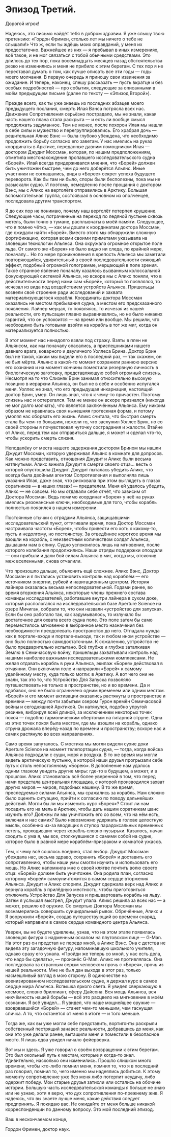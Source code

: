 # Эпизод Третий.

Дорогой игрок!

Надеюсь, это письмо найдёт тебя в добром здравии. Я уже слышу твою претензию: «Гордон Фримен, столько лет мы ничего о тебе не слышали!» Что ж, если ты ждёшь моих оправданий, у меня их предостаточно. Важнейшее из них — я пребывал в иных измерениях, всё такое, и не мог связаться с тобой обычными средствами. Это длилось до тех пор, пока восемнадцать месяцев назад обстоятельства резко не изменились и меня не прибило к этим берегам. С тех пор я не переставал думать о том, как лучше описать все эти годы — годы моего молчания. В первую очередь я приношу свои извинения за ожидание. И теперь, наконец, спешу рассказать — пусть вкратце и без особых подробностей — про события, следующие за описанными в моём предыдущем письме (далее по тексту — «Эпизод Второй»).

Прежде всего, как ты уже знаешь из последних абзацев моего предыдущего послания, смерть Илая Вэнса потрясла всех нас. Движение Сопротивления серьёзно пострадало, мы не знали, какая часть нашего плана стала раскрыта — и есть ли вообще смысл продолжать задуманное. Тем не менее, после похорон Илая мы нашли в себе силы и мужество и перегруппировались. Его храбрая дочь — решительная Аликс Вэнс — была глубоко убеждена, что необходимо продолжить борьбу согласно его заветам. У нас имелись на руках координаты в Арктике, переданные давним помощником Илая — доктором Джудит Моссман, которая, по нашим предположениям, отметила местонахождение пропавшего исследовательского судна «Борей». Илай всегда придерживался мнения, что «Борей» должен быть уничтожен быстрее, чем до него доберётся Альянс. Иные участники не соглашались, видя в «Борее» секрет успеха будущего переворота. Как бы там ни было, споры были бесполезны, пока мы не разыскали судно. И поэтому, немедленно после прощания с доктором Вэнс, мы с Аликс на вертолёте отправились в Арктику. Большая вспомогательная группа, состоявшая в основном из ополченцев, последовала другим транспортом.

Я до сих пор не понимаю, почему наш вертолёт потерпел крушение. Следующие часы, потраченные на переход по ледяной пустыне сквозь метель, были точно в тумане, расплывчаты в моёй памяти. Следующее, что я помню чётко, — как мы дошли к координатам доктора Моссман, где ожидали найти «Борей». Вместо этого мы обнаружили сложную фортификацию, которая всеми своими приметами указывала на зловещии технологии Альянса. Она окружала огромное открытое поле льда. От самого же «Борея» не было видно ни следа, по крайней мере, поначалу… Но по мере проникновения в крепость Альянса мы заметили повторяющийся, удивительный в своей последовательности сияющий эффект, подобный огромной голограмме, мерцающей в поле зрения. Такое странное явление поначалу казалось вызванным колоссальной фокусирующей системой Альянса, но вскоре мы с Аликс поняли, что в действительности перед нами сам «Борей», который то появлялся, то исчезал из вида под воздействием устройств Альянса. Пришельцы возвели своё строение ради исследований и захвата материализующегося корабля. Координаты доктора Моссман оказались не местом пребывания судна, а местом его предсказанного появления. Лайнер мерцал, то появляясь, то исчезая из нашей реальности, его пульсации плавно выравнивались, но не было никаких гарантий, что он успокоится — на время или вообще. Мы решили, что необходимо быть готовыми взойти на корабль в тот же миг, когда он материализуется полностью.

В этот момент нас ненадолго взяли под стражу. Взяты в плен не Альянсом, как мы поначалу опасались, а приспешниками нашего давнего врага, коварного и двуличного Уоллеса Брина. Доктор Брин был не такой, каким мы видели его в последний раз, — так скажем, он не был мёртв. Альянс в какой-то момент сохранили раннюю версию его сознания и на момент кончины поместили резервную личность в биологическую заготовку, представляющую собой огромный слизень. Несмотря на то что Слизняк Брин занимал относительно высокую позицию в иерархии Альянса, он был не в себе и особенно испугался меня. Уоллес не знал, что его предыдущая инкарнация, настоящий доктор Брин, умер. Он лишь знал, что я к чему-то причастен. Поэтому слизень нас и остерегался. Тем не менее он вскоре признался (никогда не мог долго молчать), что является заключённым Альянса. Ему никоим образом не нравилась своя нынешняя гротескная форма, и потому умолял нас оборвать его жизнь. Аликс считала, что быстрая смерть стала бы чем-то большим, нежели то, что заслужил Уоллес Брин, но со своей стороны я почувствовал чуточку сострадания и жалости. Втайне от Аликс, перед тем как отправиться дальше, я может и сделал что-то, чтобы ускорить смерть слизня.

Неподалёку от места нашего задержания доктором Брином мы нашли Джудит Моссман, которую удерживал Альянс в комнате для допросов. Как можно представить, отношения Джудит и Аликс были весьма натянутыми. Аликс винила Джудит в смерти своего отца… весть о которой опустошила Джудит. Джудит пыталась убедить Аликс, что всегда была двойным агентом Сопротивления и выполняла лишь указания Илая, даже зная, что рисковала при этом выглядеть в глазах соратников — в наших глазах! — предателем. Меня ей удалось убедить, Аликс — не совсем. Но мы отдавали себе отчёт, что зависим от Доктора Моссман. Ведь помимо координат «Борея» у неё на руках имелись резонансные ключи, необходимые для того, чтобы корабль полностью появился в нашем измерении.

Постоянные стычки с отрядами Альянса, защищавшими исследовательский пункт, оттягивали время, пока Доктор Моссман настраивала частоты «Борея», чтобы привести его хоть к какому-то, пусть и недолгому, но постоянству. За отведённое короткое время мы взошли на корабль, с неизвестным количеством солдат Альянса, дышашим нам в спину. Судно успокоилось лишь на мгновение, после которого колебания продолжились.  Наши отряды поддержки опоздали — они прибыли и дали бой силам Альянса в миг, когда мы, отскочив меж вселенными, снова отчалили.

Что произошло дальше, объяснить ещё сложнее. Аликс Вэнс, Доктор Моссман и я пытались установить контроль над кораблём — его источником энергии, рубкой и навигационным центром. История лайнера оказалась весьма непоследовательной. Годами ранее, во время вторжения Альянса, некоторые члены прежнего состава команды исследователей, работавшие внутри лайнера в сухом доке, который распологался на исследовательской базе Aperture Science на озере Мичиган, собрали то, что они назвали «устройство для запуска». Если бы оно работало так, как задумывалось, то излучало бы достаточное для охвата всего судна поле. Это поле затем бы само переместилось мгновенно в выбранное место назначения без необходимости преодолевать пространство до него. Отпадала нужда как в портале-входе и портале-выходе, так и любом ином устройстве — оно было полностью самодостаточным. К сожалению, устройство не было предварительно испытано. Всё глубже и глубже заталкивая Землю в Семичасовую войну, пришельцы захватывали контроль над нашими наиболее важными исследовательскими комплексами. Не желая отдавать корабль в руки Альянса, экипаж «Борея» действовал в отчаянии. Они включили поле и направили «Борей» к самому удалённому месту, куда только могли: в Арктику. А вот чего они не знали, так это то, что Устройство Для Запуска позволяло путешествовать не только в пространстве, но и во времени. Да и вдобавок, оно не было ограничено одним временем или одним местом. «Борей» и его момент активации оказались растянуты в пространстве и времени — между почти забытым озером Гурон времён Семичасовой войны и сегодняшней Арктикой. Он натянулся, подобно упругой резинке, вибрируя всей длиной, за исключением некоторых точек покоя — подобно гармоническим обертонам на гитарной струне. Одна из этих точек покоя была местом, где мы взошли на корабль, однако струна дрожала вперёд-назад по времени и пространству; вскоре нас и самих растянуло во всех направлениях.

Само время запуталось. С мостика мы могли видели сухие доки Aperture Science на момент телепортации судна, — тогда, когда войска Альянса подходили с суши, моря и воздуха. В то же время мы могли видеть арктическую пустыню, в которой наши друзья прогрызали себе путь к столь непостоянному «Борею». В дополнение нам удалось одним глазком увидеть другие миры: где-то в будущем, а может, и в прошлом. Аликс становилась всё более уверенной в том, что перед нами предстала центральная площадка, с которой производился захват других миров — миров, подобных нашему. В то же время, преследуемые силами Альянса, мы сражались за корабль. Нам сложно было оценить ситуацию, прийти к согласию по поводу дальнейших действий. Могли бы ли мы изменить курс «Борея»? Стоит ли нам посадить его на мель в Арктике, чтобы дать нашим соратникам шанс изучить его? Должны ли мы уничтожить его со всем, что на нём есть, включая и нас самих? Было невозможно удержать в голове целостную мысль, особенно из-за вводящих в ступор парадоксальных временных петель, проходивших через корабль словно пузырьки. Казалось, начал сходить с ума я, мы все, столкнувшиеся с самими собой на судне, которое было в равной мере кораблём-призраком и комнатой ужасов.

Тем, к чему всё сошлось воедино, стал выбор. Джудит Моссман убеждала нас, весьма здраво, сохранить «Борей» и доставить его сопротивлению, чтобы наши умы смогли изучить и использовать его мощь. Но Аликс напомнила мне о своей клятве почтить волю своего отца: «Борей» должен быть уничтожен. Она родила план, согласно которому «Борей» самоуничтожится в самом сердце вторжения Альянса. Джудит и Аликс спорили. Джудит одержала верх над Аликс и вернула корабль в прилёдную местность, чтобы приготовиться отключить Устройство Для Запуска и пришвартовать корабль на льду. Затем я услышал выстрел, Джудит упала. Аликс решила за всех нас — а может, решило её оружие. Со смертью Доктора Моссман мы вознамерились совершить суицидальный рывок. Обречённые, Аликс и Я вооружили «Борей», создав путешествующий во времени снаряд, который направили в самое сердце командного центра Альянса.

Уверен, вы не будете удивлены, узнав, что на этом этапе появилась зловещая фигура с надменным оскалом на плутовском лице — G-Man. На этот раз он предстал не передо мной, а Аликс Вэнс. Она с детства не видела эту загадочную фигуру, напоминавшую школьного учителя, однако сразу его узнала. «Пройди же теперь со мной, у нас есть дела, что надо бы сделать», — произнёс G-Man. Аликс не противлялась. Она последовала за странным серым человеком прочь с «Борея», прочь из нашей реальности. Мне не был дан выхода в этот раз, только насмешливый взгляд в мою сторону. В одиночестве на военизированном исследовательском судне, я держал курс в самое сердце мира Альянса. Вспышка яркого света. Я увидел сверкающую в космосе, словно бриллиант, сферу Дайсона. Вся мощь Альянса, вся никчёмность нашей борьбы — всё это расцвело на мнгновение в моём сознании. Я всё увидел… Я увидел, что наше мощнейшее оружие — взоврвавшийся «Борей» — станет чем-то меньшим, чем гаснущая спичка. А то, что останется от меня в итоге — и того меньше.

Тогда же, как вы уже могли себе представить, вортигонты раскрыли собственный пестрящий занавес реальности, добравшись до меня, как они это уже делали ранее, вытащили меня и поместили в безопасное место. Я лишь едва увидел начало фейерверка.

Вот мы и здесь. Я уже говорил о своём возвращении к этим берегам. Это был окольный путь к местам, которые я когда-то знал. Удивительно, насколько они изменились. Прошло слишком много времени, чтобы кто-либо помнил меня, помнил то, что я в последний раз говорил, помнил то, чего именно мы надеялись добиться. К этому моменту сопротивление уже без меня либо потерпит неудачу, либо одержит победу. Мои старые друзья затихли или остались на обочине истории. Большую часть исследовательской команды я больше не знаю или не узнаю, хотя я верю, что дух сопротивления по-прежнему жив. Я надеюсь, что вы знаете лучше меня, какие действия следует предпринять. Я покидаю вас. Не ожидайте от меня больше никакой корреспонденции по данному вопросу. Это мой последний эпизод.

Ваш в нескончаемом конце,

Гордон Фримен, доктор наук.
